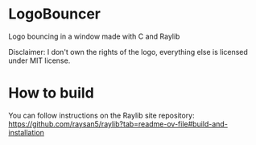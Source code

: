 # LogoBouncer
Logo bouncing in a window made with C and Raylib

Disclaimer: I don't own the rights of the logo, everything else is licensed under MIT license.

# How to build
You can follow instructions on the Raylib site repository:
https://github.com/raysan5/raylib?tab=readme-ov-file#build-and-installation
